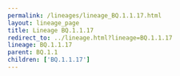 ```yaml
---
permalink: /lineages/lineage_BQ.1.1.17.html
layout: lineage_page
title: Lineage BQ.1.1.17
redirect_to: ../lineage.html?lineage=BQ.1.1.17
lineage: BQ.1.1.17
parent: BQ.1.1
children: ['BQ.1.1.17']
---
```

